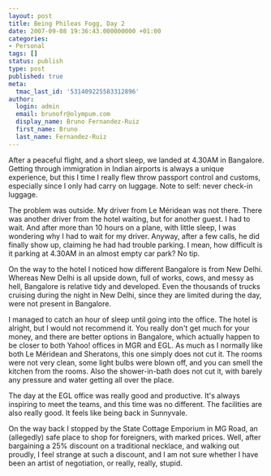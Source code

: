 ```yaml
---
layout: post
title: Being Phileas Fogg, Day 2
date: 2007-09-08 19:36:43.000000000 +01:00
categories:
- Personal
tags: []
status: publish
type: post
published: true
meta:
  tmac_last_id: '531409225583312896'
author:
  login: admin
  email: brunofr@olympum.com
  display_name: Bruno Fernandez-Ruiz
  first_name: Bruno
  last_name: Fernandez-Ruiz
---
```


After a peaceful flight, and a short sleep, we landed at 4.30AM in
Bangalore. Getting through immigration in Indian airports is always a
unique experience, but this I time I really flew throw passport
control and customs, especially since I only had carry on luggage.
Note to self: never check-in luggage.

<p>The problem was outside. My driver from Le Méridean was not there. There was another driver from the hotel waiting, but for another guest. I had to wait. And after more than 10 hours on a plane, with little sleep, I was wondering why I had to wait for my driver. Anyway, after a few calls, he did finally show up, claiming he had had trouble parking. I mean, how difficult is it parking at 4.30AM in an almost empty car park? No tip.</p>
<p>On the way to the hotel I noticed how different Bangalore is from New Delhi. Whereas New Delhi is all upside down, full of works, cows, and messy as hell, Bangalore is relative tidy and developed. Even the thousands of trucks cruising during the night in New Delhi, since they are limited during the day, were not present in Bangalore.</p>
<p>I managed to catch an hour of sleep until going into the office. The hotel is alright, but I would not recommend it. You really don't get much for your money, and there are better options in Bangalore, which actually happen to be closer to both Yahoo! offices in MGR and EGL. As much as I normally like both Le Méridean and Sheratons, this one simply does not cut it. The rooms were not very clean, some light bulbs were blown off, and you can smell the kitchen from the rooms. Also the shower-in-bath does not cut it, with barely any pressure and water getting all over the place.</p>
<p>The day at the EGL office was really good and productive. It's always inspiring to meet the teams, and this time was no different. The facilities are also really good. It feels like being back in Sunnyvale.</p>
<p>On the way back I stopped by the State Cottage Emporium in MG Road, an (allegedly) safe place to shop for foreigners, with marked prices. Well, after bargaining a 25% discount on a traditional necklace, and walking out proudly, I feel strange at such a discount, and I am not sure whether I have been an artist of negotiation, or really, really, stupid.</p>

